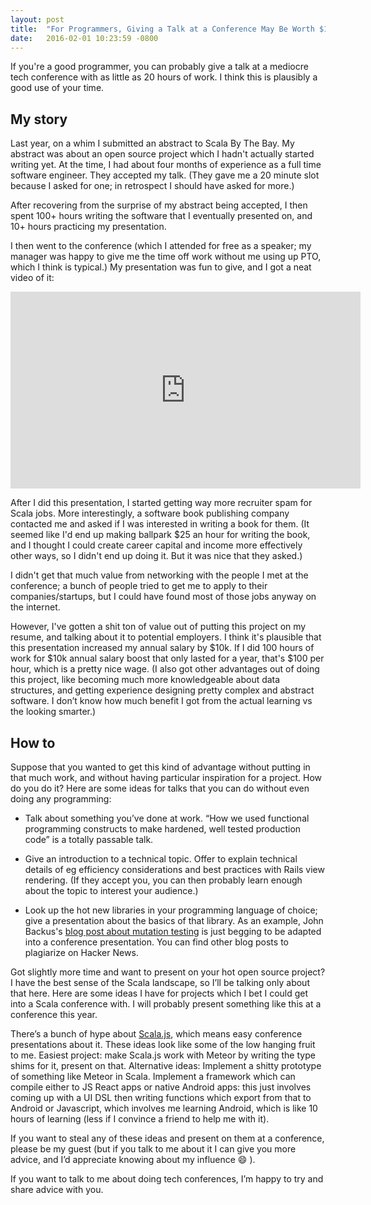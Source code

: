 ```yaml
---
layout: post
title:  "For Programmers, Giving a Talk at a Conference May Be Worth $100/hr in Career Capital"
date:   2016-02-01 10:23:59 -0800
---
```




If you're a good programmer, you can probably give a talk at a mediocre tech conference with as little as 20 hours of work. I think this is plausibly a good use of your time.


## My story

Last year, on a whim I submitted an abstract to Scala By The Bay. My abstract was about an open source project which I hadn't actually started writing yet. At the time, I had about four months of experience as a full time software engineer. They accepted my talk. (They gave me a 20 minute slot because I asked for one; in retrospect I should have asked for more.)

After recovering from the surprise of my abstract being accepted, I then spent 100+ hours writing the software that I eventually presented on, and 10+ hours practicing my presentation.

I then went to the conference (which I attended for free as a speaker; my manager was happy to give me the time off work without me using up PTO, which I think is typical.) My presentation was fun to give, and I got a neat video of it:

<iframe width="560" height="315" src="https://www.youtube.com/embed/oPFga7eg3Uw" frameborder="0" allowfullscreen></iframe>

After I did this presentation, I started getting way more recruiter spam for Scala jobs. More interestingly, a software book publishing company contacted me and asked if I was interested in writing a book for them. (It seemed like I'd end up making ballpark $25 an hour for writing the book, and I thought I could create career capital and income more effectively other ways, so I didn't end up doing it. But it was nice that they asked.)

I didn't get that much value from networking with the people I met at the conference; a bunch of people tried to get me to apply to their companies/startups, but I could have found most of those jobs anyway on the internet.

However, I've gotten a shit ton of value out of putting this project on my resume, and talking about it to potential employers. I think it's plausible that this presentation increased my annual salary by $10k. If I did 100 hours of work for $10k annual salary boost that only lasted for a year, that's $100 per hour, which is a pretty nice wage. (I also got other advantages out of doing this project, like becoming much more knowledgeable about data structures, and getting experience designing pretty complex and abstract software. I don’t know how much benefit I got from the actual learning vs the looking smarter.)

## How to

Suppose that you wanted to get this kind of advantage without putting in that much work, and without having particular inspiration for a project. How do you do it? Here are some ideas for talks that you can do without even doing any programming:

- Talk about something you’ve done at work. “How we used functional programming constructs to make hardened, well tested production code” is a totally passable talk.

- Give an introduction to a technical topic. Offer to explain technical details of eg efficiency considerations and best practices with Rails view rendering. (If they accept you, you can then probably learn enough about the topic to interest your audience.)

- Look up the hot new libraries in your programming language of choice; give a presentation about the basics of that library. As an example, John Backus's [blog post about mutation testing](https://blog.blockscore.com/how-to-write-better-code-using-mutation-testing/) is just begging to be adapted into a conference presentation. You can find other blog posts to plagiarize on Hacker News.

Got slightly more time and want to present on your hot open source project? I have the best sense of the Scala landscape, so I’ll be talking only about that here. Here are some ideas I have for projects which I bet I could get into a Scala conference with. I will probably present something like this at a conference this year.

There’s a bunch of hype about [Scala.js](http://www.scala-js.org/), which means easy conference presentations about it. These ideas look like some of the low hanging fruit to me. Easiest project: make Scala.js work with Meteor by writing the type shims for it, present on that. Alternative ideas: Implement a shitty prototype of something like Meteor in Scala. Implement a framework which can compile either to JS React apps or native Android apps: this just involves coming up with a UI DSL then writing functions which export from that to Android or Javascript, which involves me learning Android, which is like 10 hours of learning (less if I convince a friend to help me with it).

If you want to steal any of these ideas and present on them at a conference, please be my guest (but if you talk to me about it I can give you more advice, and I’d appreciate knowing about my influence :smile: ).

If you want to talk to me about doing tech conferences, I’m happy to try and share advice with you.

